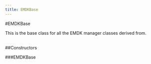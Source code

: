 ```yaml
---
title: EMDKBase
---
```

#EMDKBase

This is the base class for all the EMDK manager classes derived from.<br><br>

##Constructors

###EMDKBase



